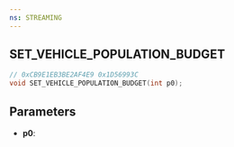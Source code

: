 ```yaml
---
ns: STREAMING
---
```

## SET_VEHICLE_POPULATION_BUDGET

```c
// 0xCB9E1EB3BE2AF4E9 0x1D56993C
void SET_VEHICLE_POPULATION_BUDGET(int p0);
```


## Parameters
* **p0**: 

